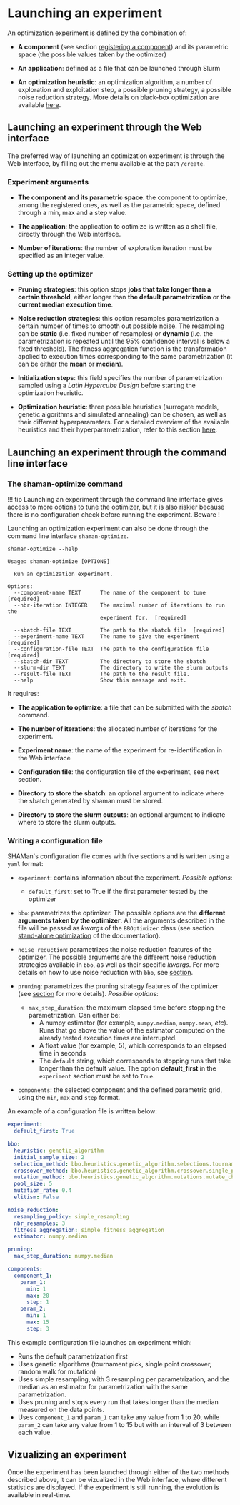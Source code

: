 # Launching an experiment

An optimization experiment is defined by the combination of:

* **A component** (see section [registering a component](registering.md)) and its parametric space (the possible values taken by the optimizer)

* **An application**: defined as a file that can be launched through Slurm

* **An optimization heuristic**: an optimization algorithm, a number of exploration and exploitation step, a possible pruning strategy, a possible noise reduction strategy. More details on black-box optimization are available [here](../bbo/heuristics.md).

## Launching an experiment through the Web interface

The preferred way of launching an optimization experiment is through the Web interface, by filling out the menu available at the path `/create`.

### Experiment arguments

* **The component and its parametric space**: the component to optimize, among the registered ones, as well as the parametric space, defined through a min, max and a step value.

* **The application**: the application to optimize is written as a shell file, directly through the Web interface.

* **Number of iterations**: the number of exploration iteration must be specified as an integer value.

### Setting up the optimizer

- **Pruning strategies**: this option stops **jobs that take longer than a certain threshold**, either longer than **the default parametrization** or **the current median execution time**.

- **Noise reduction strategies**: this option resamples parametrization a certain number of times to smooth out possible noise. The resampling can be **static** (i.e. fixed number of resamples) or **dynamic** (i.e. the parametrization is repeated until the 95% confidence interval is below a fixed threshold). The fitness aggregation function is the transformation applied to execution times corresponding to the same parametrization (it can be either the **mean** or **median**).

- **Initialization steps**: this field specifies the number of parametrization sampled using a *Latin Hypercube Design* before starting the optimization heuristic. 

- **Optimization heuristic**: three possible heuristics (surrogate models, genetic algorithms and simulated annealing) can be chosen, as well as their different hyperparameters. For a detailed overview of the available heuristics and their hyperparametrization, refer to this section [here](../bbo/heuristics.md).

## Launching an experiment through the command line interface

### The shaman-optimize command

!!! tip
    Launching an experiment through the command line interface gives access to more options to tune the optimizer, but it is also riskier because there is no configuration check before running the experiment. Beware !

Launching an optimization experiment can also be done through the command line interface `shaman-optimize`.

``` shell
shaman-optimize --help

Usage: shaman-optimize [OPTIONS]

  Run an optimization experiment.

Options:
  --component-name TEXT      The name of the component to tune  [required]
  --nbr-iteration INTEGER    The maximal number of iterations to run the
                             experiment for.  [required]

  --sbatch-file TEXT         The path to the sbatch file  [required]
  --experiment-name TEXT     The name to give the experiment  [required]
  --configuration-file TEXT  The path to the configuration file  [required]
  --sbatch-dir TEXT          The directory to store the sbatch
  --slurm-dir TEXT           The directory to write the slurm outputs
  --result-file TEXT         The path to the result file.
  --help                     Show this message and exit.
```

It requires:

* **The application to optimize**: a file that can be submitted with the *sbatch* command.

* **The number of iterations**: the allocated number of iterations for the experiment.

* **Experiment name**: the name of the experiment for re-identification in the Web interface

* **Configuration file**: the configuration file of the experiment, see next section.

* **Directory to store the sbatch**: an optional argument to indicate where the sbatch generated by shaman must be stored. 

* **Directory to store the slurm outputs**: an optional argument to indicate where to store the slurm outputs.

### Writing a configuration file

SHAMan's configuration file comes with five sections and is written using a `yaml` format:

- `experiment`: contains information about the experiment.
  *Possible options*: 
    - `default_first`: set to True if the first parameter tested by the optimizer

- `bbo`: parametrizes the optimizer. The possible options are the **different arguments taken by the optimizer**. All the arguments described in the file will be passed as *kwargs* of the `BBOptimizer` class (see section [stand-alone optimization](..\bbo\introduction.md) of the documentation).

- `noise_reduction`: parametrizes the noise reduction features of the optimizer. The possible arguments are the different noise reduction strategies available in `bbo`, as well as their specific *kwargs*. For more details on how to use noise reduction with `bbo`, see [section](..\bbo\noise-reduction.md).

- `pruning`: parametrizes the pruning strategy features of the optimizer (see [section](..\bbo\pruning-strategies.md) for more details).
  *Possible options*:
    - `max_step_duration`: the maximum elapsed time before stopping the parametrization. Can either be:
        - A numpy estimator (for example, `numpy.median`, `numpy.mean`, *etc*). Runs that go above the value of the estimator computed on the already tested execution times are interrupted.
        - A float value (for example, 5), which corresponds to an elapsed time in seconds
        - The `default` string, which corresponds to stopping runs that take longer than the default value. The option **default_first** in the `experiment` section must be set to `True`.

- `components`: the selected component and the defined parametric grid, using the `min`, `max` and `step` format. 

An example of a configuration file is written below: 

``` yaml
experiment:
  default_first: True

bbo:
  heuristic: genetic_algorithm
  initial_sample_size: 2
  selection_method: bbo.heuristics.genetic_algorithm.selections.tournament_pick
  crossover_method: bbo.heuristics.genetic_algorithm.crossover.single_point_crossover
  mutation_method: bbo.heuristics.genetic_algorithm.mutations.mutate_chromosome_to_neighbor
  pool_size: 5
  mutation_rate: 0.4
  elitism: False

noise_reduction:
  resampling_policy: simple_resampling
  nbr_resamples: 3
  fitness_aggregation: simple_fitness_aggregation
  estimator: numpy.median

pruning:
  max_step_duration: numpy.median

components:
  component_1:
    param_1:
      min: 1
      max: 20
      step: 1
    param_2:
      min: 1
      max: 15
      step: 3
```

This example configuration file launches an experiment which:

* Runs the default parametrization first
* Uses genetic algorithms (tournament pick, single point crossover, random walk for mutation)
* Uses simple resampling, with 3 resampling per parametrization, and the median as an estimator for parametrization with the same parametrization.
* Uses pruning and stops every run that takes longer than the median measured on the data points.
* Uses `component_1` and `param_1` can take any value from 1 to 20, while `param_2` can take any value from 1 to 15 but with an interval of 3 between each value.


## Vizualizing an experiment

Once the experiment has been launched through either of the two methods described above, it can be vizualized in the Web interface, where different statistics are displayed. If the experiment is still running, the evolution is available in real-time.